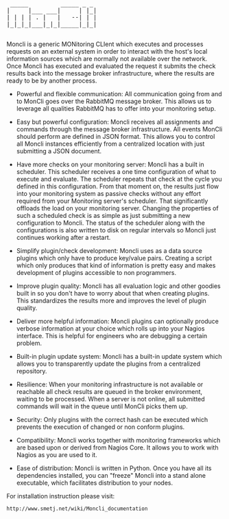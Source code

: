 <pre>
 _____         _____ _ _ 
|     |___ ___|     | |_|
| | | | . |   |   --| | |
|_|_|_|___|_|_|_____|_|_|
                         
</pre>

Moncli is a generic MONitoring CLIent which executes and processes requests on an external system in order to interact with 
the host's local information sources which are normally not available over the network.
Once Moncli has executed and evaluated the request it submits the check results back into the message broker infrastructure, 
where the results are ready to be by another process.

* Powerful and flexible communication:
	All communication going from and to MonCli goes over the RabbitMQ message broker.  This allows us to leverage all qualities
	RabbitMQ has to offer into your monitoring setup.

* Easy but powerful configuration:
	Moncli receives all assignments and commands through the message broker infrastructure.  All events MonCli should perform
	are defined in JSON format.  This allows you to control all Moncli instances efficiently from a centralized location with just
	submitting a JSON document.

* Have more checks on your monitoring server:
	Moncli has a built in scheduler. This scheduler receives a one time configuration of what to execute and evaluate. The 
	scheduler repeats that check at the cycle you defined in this configuration. From that moment on, the results just flow 
	into your monitoring system as passive checks without any effort required from your Monitoring server's scheduler. That 
	significantly offloads the load on your monitoring server. Changing the properties of such a scheduled check is as 
	simple as just submitting a new configuration to Moncli. The status of the scheduler along with the configurations is 
	also written to disk on regular intervals so Moncli just continues working after a restart.

* Simplify plugin/check development:
	Moncli uses as a data source plugins which only have to produce key/value pairs. Creating a script which only produces 
	that kind of information is pretty easy and makes development of plugins accessible to non programmers.

* Improve plugin quality:
	Moncli has all evaluation logic and other goodies built in so you don't have to worry about that when creating plugins.
	This standardizes the results more and improves the level of plugin quality.

* Deliver more helpful information:
	Moncli plugins can optionally produce verbose information at your choice which rolls up into your Nagios interface. 
	This is helpful for engineers who are debugging a certain problem.

* Built-in plugin update system:
	Moncli has a built-in update system which allows you to transparently update the plugins from a centralized repository.

* Resilience:
	When your monitoring infrastructure is not available or reachable all check results are queued in the broker environment,
	waiting to be processed.  When a server is not online, all submitted commands will wait in the queue until MonCli picks
	them up.

* Security:
	Only plugins with the correct hash can be executed which prevents the execution of changed or non conform plugins.

* Compatibility:
	Moncli works together with monitoring frameworks which are based upon or derived from Nagios Core. It allows you 
	to work with Nagios as you are used to it.

* Ease of distribution:
	Moncli is written in Python. Once you have all its dependencies installed, you can "freeze" Moncli into a stand 
	alone executable, which facilitates distribution to your nodes.


For installation instruction please visit:

	http://www.smetj.net/wiki/Moncli_documentation
